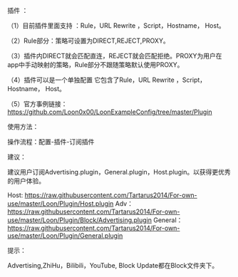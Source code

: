 插件 ：

（1）目前插件里面支持 ：Rule，URL Rewrite ，Script，Hostname， Host。

（2）Rule部分：策略可设置为DIRECT,REJECT,PROXY。

（3）插件内DIRECT就会匹配直连，REJECT就会匹配拒绝。PROXY为用户在app中手动映射的策略，Rule部分不跟随策略默认使用PROXY。

（4）插件可以是一个单独配置 它包含了Rule，URL Rewrite ，Script，Hostname， Host。

（5）官方事例链接：
https://github.com/Loon0x00/LoonExampleConfig/tree/master/Plugin

使用方法：

操作流程：配置-插件-订阅插件

建议：

建议用户订阅Advertising.plugin，General.plugin，Host.plugin。以获得更优秀的用户体验。

Host:      https://raw.githubusercontent.com/Tartarus2014/For-own-use/master/Loon/Plugin/Host.plugin
Adv：      https://raw.githubusercontent.com/Tartarus2014/For-own-use/master/Loon/Plugin/Block/Advertising.plugin
General：  https://raw.githubusercontent.com/Tartarus2014/For-own-use/master/Loon/Plugin/General.plugin

提示：

Advertising,ZhiHu，Bilibili，YouTube, Block Update都在Block文件夹下。
